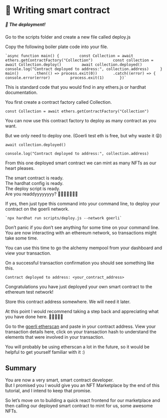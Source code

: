 🎉 Writing smart contract
=========================

##### 🔮 The deployment!

Go to the scripts folder and create a new file called deploy.js

Copy the following boiler plate code into your file.

    `async function main() {         const Collection = await ethers.getContractFactory("Collection")         const collection = await Collection.deploy()         await collection.deployed()         console.log("Contract deployed to address:", collection.address)     }           main()       .then(() => process.exit(0))       .catch((error) => {         console.error(error)         process.exit(1)       })`

This is standard code that you would find in any ethers.js or hardhat documentation.

You first create a contract factory called Collection.

`const Collection = await ethers.getContractFactory("Collection")`

You can now use this contract factory to deploy as many contract as you want.

But we only need to deploy one. (Goerli test eth is free, but why waste it 😝)

`await collection.deployed()`

`console.log("Contract deployed to address:", collection.address)`

From this one deployed smart contract we can mint as many NFTs as our heart pleases.

The smart contract is ready.   
The hardhat config is ready.   
The deploy script is ready.   
Are you readdyyyyyyyy? 🚀🚀🚀🚀🔥🔥🔥

If yes, then just type this command into your command line, to deploy your contract on the goerli network.

    `npx hardhat run scripts/deploy.js --network goerli`

Don’t panic if you don’t see anything for some time on your command line. You are now interacting with an ethereum network, so transactions might take some time.

You can use this time to go the alchemy mempool from your dashboard and view your transaction.

On a successful transaction confirmation you should see something like this.

`Contract deployed to address: <your_contract_address>`

Congratulations you have just deployed your own smart contract to the ethereum test network!

Store this contract address somewhere. We will need it later.

At this point I would recommend taking a step back and appreciating what you have done here. 👏👏👏👏👏

Go to the [goerli etherscan](https://goerli.etherscan.io/) and paste in your contract address. View your transaction details here, click on your transaction hash to understand the elements that were involved in your transaction.

You will probably be using etherscan a lot in the future, so it would be helpful to get yourself familiar with it :)

Summary
-------

You are now a very smart, smart contract developer.   
But I promised you I would give you an NFT Marketplace by the end of this tutorial, and I intend to keep that promise.

So let’s move on to building a quick react frontend for our marketplace and then calling our deployed smart contract to mint for us, some awesome NFTs.
